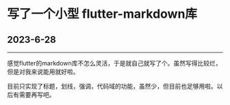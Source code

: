 # 写了一个小型 flutter-markdown库   

## 2023-6-28  

-----

感觉flutter的markdown库不怎么灵活，于是就自己就写了个。虽然写得比较烂，但是对我来说能用就好啦。   

目前只实现了标题，划线，强调，代码域的功能，虽然少，但目前也足够用啦。以后有需要再写吧。